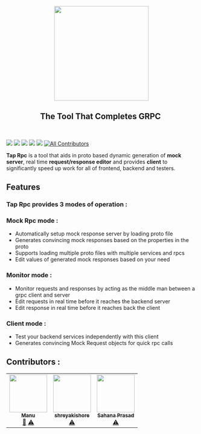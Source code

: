 <p align="center">
  <img src="resources/icon.png" width="250px">
</p>
<h2 align="center">The Tool That Completes GRPC  </h2>
<br/>

[![](https://img.shields.io/badge/package-npm-blue)](https://github.com/nateshmbhat/tap-rpc)
[![](https://img.shields.io/github/license/nateshmbhat/tap-rpc)](https://github.com/nateshmbhat/tap-rpc)
[![](https://img.shields.io/github/languages/code-size/nateshmbhat/tap-rpc)](https://github.com/nateshmbhat/tap-rpc)
[![](https://img.shields.io/badge/platform-mac,linux,windows-darkgreen)](https://github.com/nateshmbhat/tap-rpc)
[![](https://img.shields.io/twitter/url?style=social&url=https%3A%2F%2Fgithub.com%2Fnateshmbhat%2Ftap-rpc)](https://twitter.com/intent/tweet?text=Wow:&url=https%3A%2F%2Fgithub.com%2Fnateshmbhat%2Ftap-rpc)<!-- ALL-CONTRIBUTORS-BADGE:START - Do not remove or modify this section -->
[![All Contributors](https://img.shields.io/badge/all_contributors-3-orange.svg?style=flat-square)](#contributors-)
<!-- ALL-CONTRIBUTORS-BADGE:END -->
  

**Tap Rpc** is a tool that aids in proto based dynamic generation of **mock server**, real time **request/response editor** and provides **client** to significantly speed up work for all of frontend, backend and testers.

## Features

### **Tap Rpc** provides 3 modes of operation :

### **Mock Rpc** mode :

- Automatically setup mock response server by loading proto file
- Generates convincing mock responses based on the properties in the proto
- Supports loading multiple proto files with multiple services and rpcs
- Edit values of generated mock responses based on your need

### **Monitor** mode :

- Monitor requests and responses by acting as the middle man between a grpc client and server
- Edit requests in real time before it reaches the backend server
- Edit response in real time before it reaches back the client

### **Client** mode :
- Test your backend services independently with this client
- Generates convincing Mock Request objects for quick rpc calls



## Contributors :
<!-- ALL-CONTRIBUTORS-LIST:START - Do not remove or modify this section -->
<!-- prettier-ignore-start -->
<!-- markdownlint-disable -->
<table>
  <tr>
    <td align="center"><a href="https://manukj.github.io/"><img src="https://avatars.githubusercontent.com/u/22499119?v=4?s=100" width="100px;" alt=""/><br /><sub><b>Manu </b></sub></a><br /><a href="#design-manukj" title="Design">🎨</a> <a href="https://github.com/nateshmbhat/tap-rpc/commits?author=manukj" title="Tests">⚠️</a></td>
    <td align="center"><a href="https://github.com/shreyakishore"><img src="https://avatars.githubusercontent.com/u/29401486?v=4?s=100" width="100px;" alt=""/><br /><sub><b>shreyakishore</b></sub></a><br /><a href="https://github.com/nateshmbhat/tap-rpc/commits?author=shreyakishore" title="Tests">⚠️</a></td>
    <td align="center"><a href="https://github.com/sahanaprasad"><img src="https://avatars.githubusercontent.com/u/42026982?v=4?s=100" width="100px;" alt=""/><br /><sub><b>Sahana Prasad</b></sub></a><br /><a href="https://github.com/nateshmbhat/tap-rpc/commits?author=sahanaprasad" title="Tests">⚠️</a></td>
  </tr>
</table>

<!-- markdownlint-restore -->
<!-- prettier-ignore-end -->

<!-- ALL-CONTRIBUTORS-LIST:END -->

